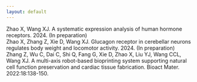 ```yaml
---
layout: default
---
```


Zhao X, Wang XJ. A systematic expression analysis of human hormone receptors. 2024. (In preparation) <br>
Zhao X, Zhang Z, Xie D, Wang XJ. Glucagon receptor in cerebellar neurons regulates body weight and locomotor activity. 2024. (In preparation) <br>
Zhang Z, Wu C, Dai C, Shi Q, Fang G, Xie D, Zhao X, Liu YJ, Wang CCL, Wang XJ. A multi-axis robot-based bioprinting system supporting natural cell function preservation and cardiac tissue fabrication. Bioact Mater. 2022:18:138-150. <br>
